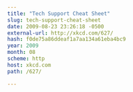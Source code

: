 ```yaml
---
title: "Tech Support Cheat Sheet"
slug: tech-support-cheat-sheet
date: 2009-08-23 23:26:18 -0500
external-url: http://xkcd.com/627/
hash: f0de75a86ddeaf1a7aa134a61eba4bc9
year: 2009
month: 08
scheme: http
host: xkcd.com
path: /627/

---
```



